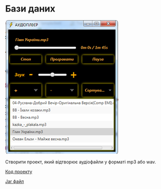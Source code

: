 # Бази даних

![Скріншот](/images/chapter20.png)

Створити проект, який відтворює аудіофайли у форматі mp3 або wav.

[Код проекту](https://github.com/atmp-if/javafx/tree/project/Audioplayer)

[Jar файл](https://github.com/atmp-if/javafx/releases/latest/download/AudioplayerV2.0.jar)
